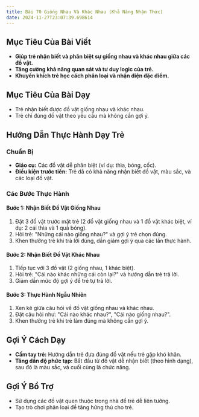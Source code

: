 ```yaml
---
title: Bài 70 Giống Nhau Và Khác Nhau (Khả Năng Nhận Thức)
date: 2024-11-27T23:07:39.698614
---
```


## Mục Tiêu Của Bài Viết
- **Giúp trẻ nhận biết và phân biệt sự giống nhau và khác nhau giữa các đồ vật.**
- **Tăng cường khả năng quan sát và tư duy logic của trẻ.**
- **Khuyến khích trẻ học cách phân loại và nhận diện đặc điểm.**

## Mục Tiêu Của Bài Dạy
- Trẻ nhận biết được đồ vật giống nhau và khác nhau.
- Trẻ chỉ đúng đồ vật theo yêu cầu mà không cần gợi ý.

## Hướng Dẫn Thực Hành Dạy Trẻ

### Chuẩn Bị
- **Giáo cụ:** Các đồ vật dễ phân biệt (ví dụ: thìa, bóng, cốc).
- **Điều kiện trước tiên:** Trẻ đã có khả năng nhận biết đồ vật, màu sắc, và các loại đồ vật.

### Các Bước Thực Hành
#### Bước 1: Nhận Biết Đồ Vật Giống Nhau
1. Đặt 3 đồ vật trước mặt trẻ (2 đồ vật giống nhau và 1 đồ vật khác biệt, ví dụ: 2 cái thìa và 1 quả bóng).
2. Hỏi trẻ: "Những cái nào giống nhau?" và gợi ý trẻ chọn đúng.
3. Khen thưởng trẻ khi trả lời đúng, dần giảm gợi ý qua các lần thực hành.

#### Bước 2: Nhận Biết Đồ Vật Khác Nhau
1. Tiếp tục với 3 đồ vật (2 giống nhau, 1 khác biệt).
2. Hỏi trẻ: "Cái nào khác những cái còn lại?" và hướng dẫn trẻ trả lời.
3. Giảm dần mức độ gợi ý để trẻ tự trả lời.

#### Bước 3: Thực Hành Ngẫu Nhiên
1. Xen kẽ giữa câu hỏi về đồ vật giống nhau và khác nhau.
2. Đặt câu hỏi như: "Cái nào khác nhau?", "Cái nào giống nhau?".
3. Khen thưởng trẻ khi trẻ làm đúng mà không cần gợi ý.

## Gợi Ý Cách Dạy
- **Cầm tay trẻ:** Hướng dẫn trẻ đưa đúng đồ vật nếu trẻ gặp khó khăn.
- **Tăng dần độ phức tạp:** Bắt đầu từ đồ vật dễ nhận biết (theo hình dạng), sau đó là màu sắc, và cuối cùng là chức năng.

## Gợi Ý Bổ Trợ
- Sử dụng các đồ vật quen thuộc trong nhà để trẻ dễ liên tưởng.
- Tạo trò chơi phân loại để tăng hứng thú cho trẻ.
